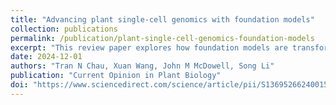 ```yaml
---
title: "Advancing plant single-cell genomics with foundation models"
collection: publications
permalink: /publication/plant-single-cell-genomics-foundation-models
excerpt: "This review paper explores how foundation models are transforming plant single-cell genomics by enabling cross-species integration, enhancing cell type identification, and addressing current challenges in plant biology."
date: 2024-12-01
authors: "Tran N Chau, Xuan Wang, John M McDowell, Song Li"
publication: "Current Opinion in Plant Biology"
doi: "https://www.sciencedirect.com/science/article/pii/S1369526624001572"
---
```

